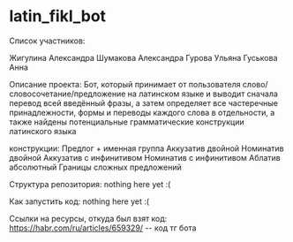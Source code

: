 # latin_fikl_bot

Список участников:

Жигулина Александра
Шумакова Александра
Гурова Ульяна
Гуськова Анна

Описание проекта:
Бот, который принимает от пользователя слово/словосочетание/предложение на латинском языке 
и выводит сначала перевод всей введённый фразы,
а затем определяет все частеречные принадлежности, формы и переводы каждого слова в отдельности, 
а также найдены потенциальные грамматические конструкции латинского языка

конструкции: 
Предлог + именная группа
Аккузатив двойной
Номинатив двойной
Аккузатив с инфинитивом
Номинатив с инфинитивом
Аблатив абсолютный
Границы сложных предложений

Структура репозитория:
nothing here yet :(

Как запустить код:
nothing here yet :(


Ссылки на ресурсы, откуда был взят код:
https://habr.com/ru/articles/659329/ -- код тг бота
